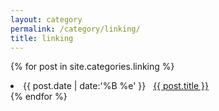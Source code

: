 ```yaml
---
layout: category
permalink: /category/linking/
title: linking
---
```

{% for post in site.categories.linking %}
 <li><span>{{ post.date | date:'%B %e' }}</span> &nbsp; <a href="{{ post.url }}">{{ post.title }}</a></li>
{% endfor %}